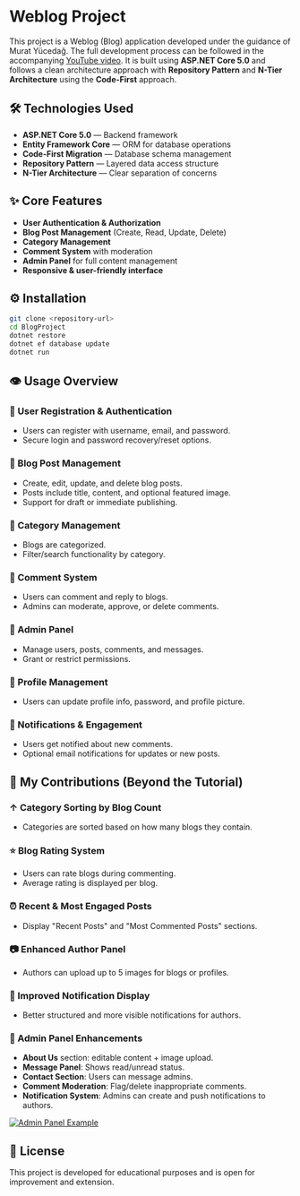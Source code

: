 # Weblog Project

This project is a Weblog (Blog) application developed under the guidance of Murat Yücedağ. The full development process can be followed in the accompanying [YouTube video](https://www.youtube.com/watch?v=u2q8rYBx9WA). It is built using **ASP.NET Core 5.0** and follows a clean architecture approach with **Repository Pattern** and **N-Tier Architecture** using the **Code-First** approach.

## 🛠️ Technologies Used

* **ASP.NET Core 5.0** — Backend framework
* **Entity Framework Core** — ORM for database operations
* **Code-First Migration** — Database schema management
* **Repository Pattern** — Layered data access structure
* **N-Tier Architecture** — Clear separation of concerns

## ✨ Core Features

* **User Authentication & Authorization**
* **Blog Post Management** (Create, Read, Update, Delete)
* **Category Management**
* **Comment System** with moderation
* **Admin Panel** for full content management
* **Responsive & user-friendly interface**

## ⚙️ Installation

```bash
git clone <repository-url>
cd BlogProject
dotnet restore
dotnet ef database update
dotnet run
```

## 👁️ Usage Overview

### 👤 User Registration & Authentication

* Users can register with username, email, and password.
* Secure login and password recovery/reset options.

### 📄 Blog Post Management

* Create, edit, update, and delete blog posts.
* Posts include title, content, and optional featured image.
* Support for draft or immediate publishing.

### 📅 Category Management

* Blogs are categorized.
* Filter/search functionality by category.

### 💬 Comment System

* Users can comment and reply to blogs.
* Admins can moderate, approve, or delete comments.

### 📆 Admin Panel

* Manage users, posts, comments, and messages.
* Grant or restrict permissions.

### 👤 Profile Management

* Users can update profile info, password, and profile picture.

### 📢 Notifications & Engagement

* Users get notified about new comments.
* Optional email notifications for updates or new posts.

## 🌟 My Contributions (Beyond the Tutorial)

### ↑ Category Sorting by Blog Count

* Categories are sorted based on how many blogs they contain.

### ⭐ Blog Rating System

* Users can rate blogs during commenting.
* Average rating is displayed per blog.

### ⏰ Recent & Most Engaged Posts

* Display "Recent Posts" and "Most Commented Posts" sections.

### 📷 Enhanced Author Panel

* Authors can upload up to 5 images for blogs or profiles.

### 📢 Improved Notification Display

* Better structured and more visible notifications for authors.

### 📆 Admin Panel Enhancements

* **About Us** section: editable content + image upload.
* **Message Panel**: Shows read/unread status.
* **Contact Section**: Users can message admins.
* **Comment Moderation**: Flag/delete inappropriate comments.
* **Notification System**: Admins can create and push notifications to authors.

[![Admin Panel Example](sandbox:/mnt/data/94039720-c806-46e3-ad94-77dadc2713fd.png)
](https://github.com/ilhan2651/BlogProject/issues/1#issue-2842211605)
## 📄 License

This project is developed for educational purposes and is open for improvement and extension.
